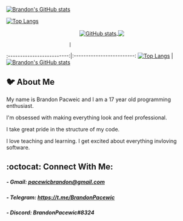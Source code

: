 [![Brandon's GitHub stats](https://github-readme-stats.vercel.app/api?username=BrandonPacewic&hide=contribs,issues&count_private=true&theme=github_dark&show_icons=true
)](https://github.com/anuraghazra/github-readme-stats)

[![Top Langs](
    https://github-readme-stats.vercel.app/api/top-langs/?username=BrandonPacewic&layout=compact&theme=github_dark)](https://github.com/anuraghazra/github-readme-stats
)

<div align="center">
    <a href="https://github.com/anuraghazra/github-readme-stats">
        <img align="center" src="https://github-readme-stats.vercel.app/api?username=BrandonPacewic&hide=contribs,issues&count_private=true&theme=github_dark&show_icons=true" alt="GitHub stats" />
    </a>
    <a href="https://github.com/anuraghazra/github-readme-stats">
        <img align="center" src="https://github-readme-stats.vercel.app/api/top-langs/?username=BrandonPacewic&layout=compact&theme=github_dark">
    </a>
</div>

                           |  
:-------------------------:|:-------------------------:
[![Top Langs](
    https://github-readme-stats.vercel.app/api/top-langs/?username=BrandonPacewic&layout=compact&theme=github_dark)](https://github.com/anuraghazra/github-readme-stats
)  |  [![Brandon's GitHub stats](https://github-readme-stats.vercel.app/api?username=BrandonPacewic&hide=contribs,issues&count_private=true&theme=github_dark&show_icons=true
)](https://github.com/anuraghazra/github-readme-stats)


## 🐦 About Me

My name is Brandon Pacweic and I am a 17 year old programming enthusiast. 

I'm obsessed with making everything look and feel professional.

I take great pride in the structure of my code.

I love teaching and learning. 
I get excited about everything invloving software.

## :octocat: Connect With Me:

##### - Gmail: pacewicbrandon@gmail.com

##### - Telegram: https://t.me/BrandonPacewic

##### - Discord: BrandonPacewic#8324 


<!-- <a href="https://github.com/anuraghazra/github-readme-stats">
  <img align="center" src="https://github-readme-stats.vercel.app/api/pin/?username=anuraghazra&repo=github-readme-stats" />
</a>
<a href="https://github.com/anuraghazra/convoychat">
  <img align="center" src="https://github-readme-stats.vercel.app/api/pin/?username=anuraghazra&repo=convoychat" />
</a> -->